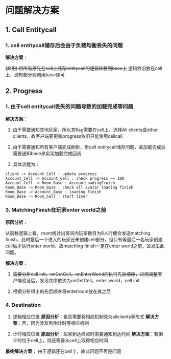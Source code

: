 # 问题解决方案

## 1. Cell Entitycall

### 1. cell entitycall储存后会由于负载均衡丢失的问题

**解决方案**：

~~(弃用) 将所有原先在cell上储存entitycall的逻辑转移到base上~~
逻辑依旧放在cell上，通知部分则调用base即可

## 2. Progress

### 1. 由于cell entitycall丢失的问题导致的加载完成等问题

**解决方案**：

1. 由于需要通知其他玩家，所以其flag需要在cell上，选择All clients或other clients，故客户端要更新progress依旧只能使用cellcall

2. 由于需要通知所有客户端完成刷新，但cell entitycall储存问题，故加载完成后需要通知base来实现加载完成回调

3. 具体流程为：

```sequence {theme="simple"}
client -> Account_Cell : update progress
Account_Cell -> Account_Cell : check progress == 100
Account_Cell -> Room_Base : AccountLoadingFinish
Room_Base -> Room_Base : check all avatar loading finish
Room_Base -> Account_Base : loading finish
Room_Base -> Room_Cell : start timer
```

### 3. MatchingFinish在玩家enter world之前

**原因分析**：

从函数逻辑上看，room统计出房间内玩家数目为8人时便会发送matching finish，此时最后一个进入的玩家还未创建cell部分，但只有等最后一名玩家创建cell后才执行enter world，故matching finish一定在enter world之前，故发生此问题。

**解决方案**：

1. ~~需要分析cell init，onGetCell，onEnterWorld的执行先后顺序，进而调整~~客户端验证后，发现次序依次为onGetCell，enter world，cell init

2. 根据分析得出的先后顺序将enterroom放在其之后

### 4. Destination

1. 逻辑相应位置
**原因分析**：是否需要将相应机制改为allclients等形式
**解决方案**：否，因为涉及到倒计时等相应机制

2. 计时相应位置
**原因分析**：玩家到达终点时需要通知到达时间
**解决方案**：若倒计时位于cell上，则还需要从cell上取得相应时间

**最终解决方案**： 由于逻辑还在cell上，故此问题不再是问题